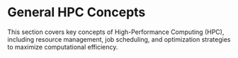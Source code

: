 # General HPC Concepts

This section covers key concepts of High-Performance Computing (HPC), including resource management, job scheduling, and optimization strategies to maximize computational efficiency.